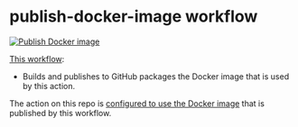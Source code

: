 # publish-docker-image workflow

[![Publish Docker image](https://github.com/edumserrano/markdown-link-check-log-parser/actions/workflows/publish-docker-image.yml/badge.svg)](https://github.com/edumserrano/markdown-link-check-log-parser/actions/workflows/publish-docker-image.yml)

[This workflow](/.github/workflows/publish-docker-image.yml):

- Builds and publishes to GitHub packages the Docker image that is used by this action.

The action on this repo is [configured to use the Docker image](/action.yml) that is published by this workflow.
